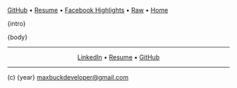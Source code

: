


<p align=justify>
  <a href='https://github.com/buckmaxwell'>GitHub</a>
  •
  <a href='resume.html'>Resume</a>
  •
  <a href='fb-highlights.html'>Facebook Highlights</a>
  •
  <a href={raw}>Raw</a>
  •
  <a href='index.html'>Home</a>
  
</p>




{intro}

{body}





---

<p align=center>
  <a href='https://www.linkedin.com/pub/max-buck/8b/5b8/a9'>LinkedIn</a>
  •
  <a href='resume.html'>Resume</a>
  •
  <a href='https://github.com/buckmaxwell'>GitHub</a>

</p>

---

(c) {year} maxbuckdeveloper@gmail.com
